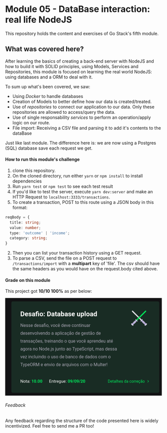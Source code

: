 # Module 05 - DataBase interaction: real life NodeJS

This repository holds the content and exercises of Go Stack's fifth module.

## What was covered here?

After learning the basics of creating a back-end server with NodeJS and how to build it with SOLID principles, using Models, Services and Repositories, this module is focused on learning the real world NodeJS: using databases and a ORM to deal with it.

To sum up what's been covered, we saw:

* Using *Docker* to handle databases
* Creation of Models to better define how our data is created/treated.
* Use of *repositories* to connect our application to our data. Only these repositories are allowed to access/query the data.
* Use of single responsability *services* to perform an operation/apply logic on our route.
* File import: Receiving a CSV file and parsing it to add it's contents to the dataBase

Just like last module. The difference here is: we are now using a Postgres (SQL) database save each request we get.

#### How to run this module's challenge

1. clone this repository.
2. On the cloned directory, run either `yarn` or `npm install` to install dependencies
3. Run `yarn test` or `npm test` to see each test result
4. If you'd like to test the server, execute `yarn dev:server` and make an HTTP Request to `localhost:3333/transactions`.
  1. To create a transaction, POST to this route using a JSON body in this format:
```typescript
reqBody = {
  title: string;
  value: number;
  type: 'outcome' | 'income';
  category: string;
}
```
  2. Then you can list your transaction history using a GET request.
  3. To parse a CSV, send the file on a POST request to `/transactions/import` with a **multipart** key of 'file'. The csv should have the same headers as you would have on the request.body cited above.

#### Grade on this module

This project got **10/10 100%** as per below:

![project's grade](./project_grade.png)

###### Feedback

Any feedback regarding the structure of the code presented here is widely incentivized. Feel free to send me a PR too!
